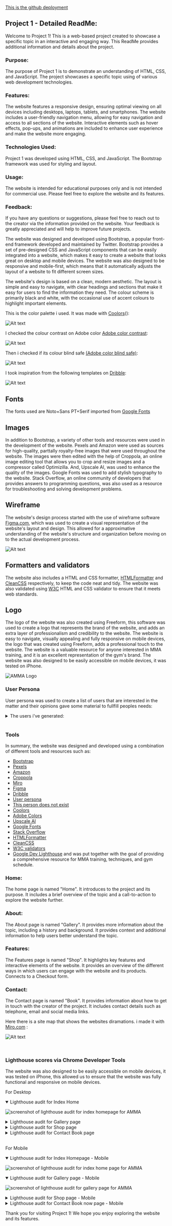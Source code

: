 <a href="https://alessiomigotti.github.io/Project-1/">This is the github deployment</a>

## **Project 1 - Detailed ReadMe:**
Welcome to Project 1! This is a web-based project created to showcase a specific topic in an interactive and engaging way. This ReadMe provides additional information and details about the project.

### **Purpose:**
The purpose of Project 1 is to demonstrate an understanding of HTML, CSS, and JavaScript.
The project showcases a specific topic using of various web development technologies.

### **Features:**
The website features a responsive design, ensuring optimal viewing on all devices including desktops, laptops, tablets, and smartphones.
The website includes a user-friendly navigation menu, allowing for easy navigation and access to all sections of the website.
Interactive elements such as hover effects, pop-ups, and animations are included to enhance user experience and make the website more engaging.

### **Technologies Used:**
Project 1 was developed using HTML, CSS, and JavaScript.
The Bootstrap framework was used for styling and layout.

### **Usage:**
The website is intended for educational purposes only and is not intended for commercial use.
Please feel free to explore the website and its features.

### **Feedback:**
If you have any questions or suggestions, please feel free to reach out to the creator via the information provided on the website.
Your feedback is greatly appreciated and will help to improve future projects.


The website was designed and developed using Bootstrap, a popular front-end framework developed and maintained by Twitter. 
Bootstrap provides a set of pre-designed CSS and JavaScript components that can be easily integrated into a website,
 which makes it easy to create a website that looks great on desktop and mobile devices. The website was also designed
  to be responsive and mobile-first, which means that it automatically adjusts the layout of a website to fit different screen sizes.

The website's design is based on a clean, modern aesthetic. The layout is simple and easy to navigate, with clear headings and
 sections that make it easy for users to find the information they need. The colour scheme is primarily black and white, with
  the occasional use of accent colours to highlight important elements.

  
  This is the color palette i used. It was made with <a href="https://coolors.co/">Coolors</a>():

  ![Alt text](/assets/images/colorpalette.webp)

  
  I checked the colour contrast on Adobe color <a href="https://color.adobe.com/create/color-contrast-analyzerhttps:/">Adobe color contrast</a>:

  ![Alt text](/assets/images/contrast.webp)

  
  Then i checked if its colour blind safe <a href="https://color.adobe.com/create/color-wheel">(Adobe color blind safe)</a>:

  ![Alt text](/assets/images/blindsafe.webp) 

   
   I took inspiration from the following templates on <a href="https://dribbble.com/bossam/collections/6249676-mma">Dribble</a>: 

   ![Alt text](/assets/images/Examples.webp)

## **Fonts**
The fonts used are Noto+Sans PT+Serif imported from <a href="https://fonts.google.com/">Google Fonts</a>

## **Images**
In addition to Bootstrap, a variety of other tools and resources were used in the development of the website. Pexels and Amazon were used as sources for high-quality, parttally royalty-free images that were used throughout the website. The images were then
  edited with the help of Croppola, an online image editing tool that allows you to crop and resize images and a compressor called Optimizilla.
   And, Upscale AI, was used to enhance the quality of the images. Google Fonts was used to add stylish typography to the website. Stack Overflow, 
  an online community of developers that provides answers to programming questions, was also used as a resource for troubleshooting 
  and solving development problems.

## **Wireframe**
The website's design process started with the use of wireframe software  <a href="https://www.figma.com/ui-design-tool/">Figma.com</a>, which was used to create a visual representation of 
the website's layout and design. This allowed for a approximative understanding of the website's structure and organization before moving on to the actual development process.

![Alt text](/assets/images/sketch.webp)  


## **Formatters and validators**
The website also includes a HTML and CSS formatter, <a href="https://htmlformatter.com/">HTMLFormatter</a> and <a href="https://www.cleancss.com/">CleanCSS</a> respectively, to keep the code neat and tidy. 
The website was also validated using <a href="https://validator.w3.org/">W3C</a> HTML and CSS validator to ensure that it meets web standards.

## **Logo**
The logo of the website was also created using Freeform, this software was used to create a logo that represents the brand of 
the website, and adds an extra layer of professionalism and credibility to the website.
The website is easy to navigate, visually appealing and fully responsive on mobile devices, the logo that was created using 
Freeform, adds a professional touch to the website. The website is a valuable resource for anyone interested in MMA training, 
and it is an excellent representation of the gym's brand.
The website was also designed to be easily accessible on mobile devices, it was tested on iPhone.

![AMMA Logo](/assets/images/logo.webp)

### **User Persona**
User persona was used to create a list of users that are interested in the matter and their opinions gave some material to fullfill peoples needs:


  

<details>
 <summary>The users i've generated:</summary>

![User persona 0 card to enrich the AMMA website](/assets/images/user-persona.webp)
  

![User persona 1 card to enrich the AMMA website](/assets/images/user-persona1.webp)

 
![User persona 2 card to enrich the AMMA website](/assets/images/user-persona2.webp)


![User persona 3 card to enrich the AMMA website](/assets/images/user-persona3.webp)


![User persona 4 card to enrich the AMMA website](/assets/images/user-persona4.webp)


![User persona 5 card to enrich the AMMA website](/assets/images/user-persona5.webp)


![User persona 6 card to enrich the AMMA website](/assets/images/user-persona6.webp)


![User persona 7 card to enrich the AMMA website](/assets/images/user-persona7.webp)


![User persona 8 card to enrich the AMMA website](/assets/images/user-persona8.webp)


![User persona 9 card to enrich the AMMA website](/assets/images/user-persona9.webp)


![User persona 10 card to enrich the AMMA website](/assets/images/user-persona10.webp)


![User persona 11 card to enrich the AMMA website](/assets/images/user-persona11.webp)


</details>  


<br>

### **Tools**

In summary, the website was designed and developed using a combination of different tools and resources such as: 
- <a href="https://www.pexels.com/">Bootstrap</a>
- <a href="https://www.pexels.com/">Pexels</a>
- <a href="https://www.amazon.co.uk/">Amazon</a>
- <a href="https://croppola.com/">Croppola</a>
- <a href="https://miro.com/">Miro</a>
- <a href="https://www.figma.com/ui-design-tool/">Figma</a>
- <a href="https://dribbble.com/bossam/collections/6249676-mma">Dribble</a>
- <a href="https://userpersona.dev/">User persona</a>
- <a href="https://thispersondoesnotexist.com/">This person does not exist</a>
- <a href="https://coolors.co/">Coolors</a>
- <a href="https://color.adobe.com/create/color-wheel">Adobe Colors</a>
- <a href="https://www.upscale.media/">Upscale AI</a>
- <a href="https://fonts.google.com/">Google Fonts</a>
- <a href="https://stackoverflow.com/">Stack Overflow</a>
- <a href="https://htmlformatter.com/">HTMLFormatter</a>
- <a href="https://www.cleancss.com/">CleanCSS</a>
- <a href="https://validator.w3.org/">W3C validators</a>
- <a href="https://developer.chrome.com/docs/lighthouse/overview/">Google Dev Lighthouse</a>
and was put together with the goal of providing a comprehensive resource for MMA training, techniques, and gym schedule.






### **Home:**
The home page is named "Home".
It introduces to the project and its purpose.
It includes a brief overview of the topic and a call-to-action to explore the website further.

### **About:**
The About page is named "Gallery".
It provides more information about the topic, including a history and background.
It provides context and additional information to help users better understand the topic.

### **Features:**
The Features page is named "Shop".
It highlights key features and interactive elements of the website.
It provides an overview of the different ways in which users can engage with the website and its products.
Connects to a Checkout form.

### **Contact:**
The Contact page is named "Book".
It provides information about how to get in touch with the creator of the project.
It includes contact details such as telephone, email and social media links.

Here there is a site map that shows the websites diramations. i made it with  <a href="https://miro.com/">Miro.com</a> :

![Alt text](/assets/images/sitemap.png)

<br>  




### **Lighthouse scores via Chrome Developer Tools**   
  The website was also designed to be easily accessible on mobile devices, it was tested on iPhone,
 this allowed us to ensure that the website was fully functional and responsive on mobile devices.

For Desktop   
<details open>
<summary>Lighthouse audit for Index Home</summary>  

![screenshot of lighthouse audit for index homepage for AMMA](/assets/images/Screenshot%202023-02-01%20at%2011.40.29.png)
</details> 
<details >
<summary>Lighthouse audit for Gallery page</summary>  

![screenshot of lighthouse audit for gallery page for AMMA](/assets/images/Screenshot%202023-02-01%20at%2012.26.02.png)
</details>
<details >
<summary>Lighthouse audit for Shop page</summary>  

![screenshot of lighthouse audit for shop page for AMMA](/assets/images/Screenshot%202023-02-01%20at%2012.26.39.png)
</details>  
<details >
<summary>Lighthouse audit for Contact Book page</summary>  

![screenshot of lighthouse audit for contact book now page for AMMA](/assets/images/Screenshot%202023-02-01%20at%2012.27.10.png)
</details>     

<br>
  
For Mobile   
<details open>
<summary>Lighthouse audit for Index Homepage - Mobile</summary>  

![screenshot of lighthouse audit for index home page for AMMA](/assets/images/Screenshot%202023-02-01%20at%2011.51.55.png)
</details> 
<details open>
<summary>Lighthouse audit for Gallery page - Mobile</summary>  

![screenshot of lighthouse audit for gallery page for AMMA](/assets/images/Screenshot%202023-02-01%20at%2012.17.41.png)
</details>
<details >
<summary>Lighthouse audit for Shop page - Mobile</summary>  

![screenshot of lighthouse audit for shop page for AMMA](/assets/images/Screenshot%202023-02-01%20at%2012.18.29.png)
</details>
<details >
<summary>Lighthouse audit for Contact Book now page - Mobile</summary>  

![screenshot of lighthouse audit for contact book now page for AMMA](/assets/images/Screenshot%202023-02-01%20at%2012.19.01.png)
</details>      

Thank you for visiting Project 1! We hope you enjoy exploring the website and its features.